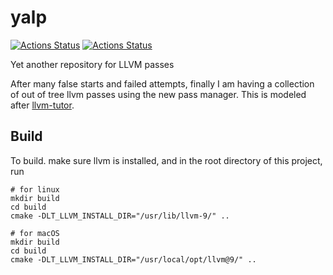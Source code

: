 # yalp
[![Actions Status](https://github.com/qiongsiwu/yalp/workflows/x86-ubuntu/badge.svg)](https://github.com/qiongsiwu/yalp/actions)
[![Actions Status](https://github.com/qiongsiwu/yalp/workflows/x86-darwin/badge.svg)](https://github.com/qiongsiwu/yalp/actions)

Yet another repository for LLVM passes

After many false starts and failed attempts, finally I am having a collection of out of tree llvm passes using the new pass manager. 
This is modeled after [llvm-tutor](https://github.com/banach-space/llvm-tutor).

## Build
To build. make sure llvm is installed, and in the root directory of this project, run 
```
# for linux
mkdir build
cd build
cmake -DLT_LLVM_INSTALL_DIR="/usr/lib/llvm-9/" ..
```
```
# for macOS
mkdir build
cd build
cmake -DLT_LLVM_INSTALL_DIR="/usr/local/opt/llvm@9/" ..
```

